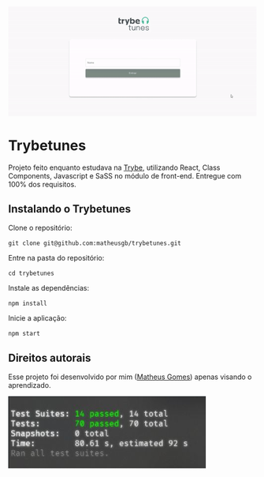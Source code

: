 ![Tryunfo (Super Clube)](images/ezgif.com-gif-maker.gif)

# Trybetunes

Projeto feito enquanto estudava na [Trybe](https://www.betrybe.com/), utilizando React, Class Components, Javascript e SaSS no módulo de front-end. Entregue com 100% dos requisitos.

## Instalando o Trybetunes 

Clone o repositório:
```
git clone git@github.com:matheusgb/trybetunes.git
```
Entre na pasta do repositório:
```
cd trybetunes
```
Instale as dependências:
```
npm install
```
Inicie a aplicação:
```
npm start
```

## Direitos autorais

Esse projeto foi desenvolvido por mim ([Matheus Gomes](https://www.linkedin.com/in/matheusgb/)) apenas visando o aprendizado.

![100%](images/Screenshot_1.png)